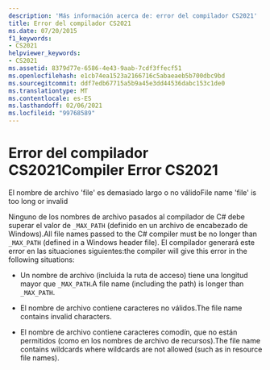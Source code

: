 ```yaml
---
description: 'Más información acerca de: error del compilador CS2021'
title: Error del compilador CS2021
ms.date: 07/20/2015
f1_keywords:
- CS2021
helpviewer_keywords:
- CS2021
ms.assetid: 8379d77e-6586-4e43-9aab-7cdf3ffecf51
ms.openlocfilehash: e1cb74ea1523a2166716c5abaeaeb5b700dbc9bd
ms.sourcegitcommit: ddf7edb67715a5b9a45e3dd44536dabc153c1de0
ms.translationtype: MT
ms.contentlocale: es-ES
ms.lasthandoff: 02/06/2021
ms.locfileid: "99768589"
---
```

# <a name="compiler-error-cs2021"></a><span data-ttu-id="afaba-103">Error del compilador CS2021</span><span class="sxs-lookup"><span data-stu-id="afaba-103">Compiler Error CS2021</span></span>

<span data-ttu-id="afaba-104">El nombre de archivo 'file' es demasiado largo o no válido</span><span class="sxs-lookup"><span data-stu-id="afaba-104">File name 'file' is too long or invalid</span></span>  
  
 <span data-ttu-id="afaba-105">Ninguno de los nombres de archivo pasados al compilador de C# debe superar el valor de `_MAX_PATH` (definido en un archivo de encabezado de Windows).</span><span class="sxs-lookup"><span data-stu-id="afaba-105">All file names passed to the C# compiler must be no longer than `_MAX_PATH` (defined in a Windows header file).</span></span> <span data-ttu-id="afaba-106">El compilador generará este error en las situaciones siguientes:</span><span class="sxs-lookup"><span data-stu-id="afaba-106">the compiler will give this error in the following situations:</span></span>  
  
- <span data-ttu-id="afaba-107">Un nombre de archivo (incluida la ruta de acceso) tiene una longitud mayor que `_MAX_PATH`.</span><span class="sxs-lookup"><span data-stu-id="afaba-107">A file name (including the path) is longer than `_MAX_PATH`.</span></span>  
  
- <span data-ttu-id="afaba-108">El nombre de archivo contiene caracteres no válidos.</span><span class="sxs-lookup"><span data-stu-id="afaba-108">The file name contains invalid characters.</span></span>  
  
- <span data-ttu-id="afaba-109">El nombre de archivo contiene caracteres comodín, que no están permitidos (como en los nombres de archivo de recursos).</span><span class="sxs-lookup"><span data-stu-id="afaba-109">The file name contains wildcards where wildcards are not allowed (such as in resource file names).</span></span>
